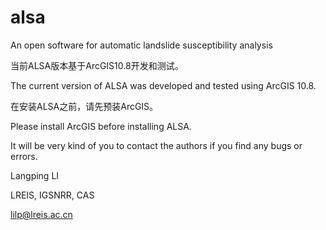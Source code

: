 # alsa
An open software for automatic landslide susceptibility analysis


当前ALSA版本基于ArcGIS10.8开发和测试。

The current version of ALSA was developed and tested using ArcGIS 10.8.

在安装ALSA之前，请先预装ArcGIS。

Please install ArcGIS before installing ALSA.

It will be very kind of you to contact the authors if you find any bugs or errors.

Langping LI

LREIS, IGSNRR, CAS

lilp@lreis.ac.cn

